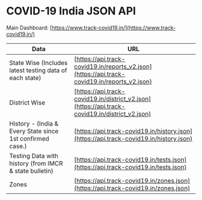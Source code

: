 # COVID-19 India JSON API

Main Dashboard: [https://www.track-covid19.in/](https://www.track-covid19.in/)

| Data | URL |
|--|--|
|State Wise (Includes latest testing data of each state)| [https://api.track-covid19.in/reports_v2.json](https://api.track-covid19.in/reports_v2.json)
| District Wise  | [https://api.track-covid19.in/district_v2.json](https://api.track-covid19.in/district_v2.json) |
|History - (India & Every State since 1st confirmed case.)|[https://api.track-covid19.in/history.json](https://api.track-covid19.in/history.json)
|Testing Data with history (from IMCR & state bulletin)| [https://api.track-covid19.in/tests.json](https://api.track-covid19.in/tests.json)
|Zones|[https://api.track-covid19.in/zones.json](https://api.track-covid19.in/zones.json)
